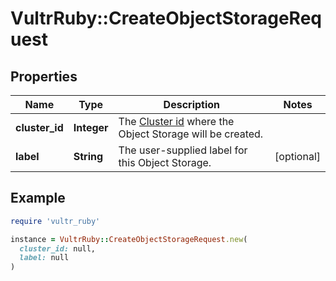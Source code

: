 # VultrRuby::CreateObjectStorageRequest

## Properties

| Name | Type | Description | Notes |
| ---- | ---- | ----------- | ----- |
| **cluster_id** | **Integer** | The [Cluster id](#operation/list-object-storage-clusters) where the Object Storage will be created. |  |
| **label** | **String** | The user-supplied label for this Object Storage. | [optional] |

## Example

```ruby
require 'vultr_ruby'

instance = VultrRuby::CreateObjectStorageRequest.new(
  cluster_id: null,
  label: null
)
```

